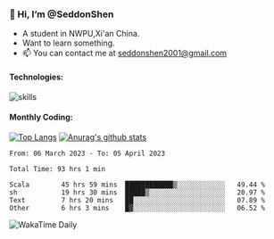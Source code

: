 ### 👋 Hi, I’m @SeddonShen
- A student in NWPU,Xi'an China.
- Want to learn something.
- 📫 You can contact me at seddonshen2001@gmail.com

#### Technologies:

![skills](https://skillicons.dev/icons?i=scala,js,html,css,bootstrap,jquery,c,cpp,cloudflare,django,docker,flask,git,github,githubactions,linux,latex,mysql,nodejs,ps,php,pr,py,raspberrypi,redis,unreal,v,vscode,vue,bash)

#### Monthly Coding:
[![Top Langs](https://github-readme-stats.vercel.app/api/top-langs?username=seddonshen&show_icons=true&locale=en&layout=compact&hide=html&langs_count=8)](https://github.com/SeddonShen/)
[![Anurag's github stats](https://github-readme-stats.vercel.app/api?username=SeddonShen&count_private=true&show_icons=true)](https://github.com/anuraghazra/github-readme-stats)
<!--START_SECTION:waka-->

```text
From: 06 March 2023 - To: 05 April 2023

Total Time: 93 hrs 1 min

Scala        45 hrs 59 mins  ████████████▒░░░░░░░░░░░░   49.44 %
sh           19 hrs 30 mins  █████▒░░░░░░░░░░░░░░░░░░░   20.97 %
Text         7 hrs 20 mins   ██░░░░░░░░░░░░░░░░░░░░░░░   07.89 %
Other        6 hrs 3 mins    █▓░░░░░░░░░░░░░░░░░░░░░░░   06.52 %
```

<!--END_SECTION:waka-->

![WakaTime Daily](https://wakatime.com/share/@seddon2001/61a7e342-5f12-4fea-bf92-1fac161e97d6.svg)
<!---
SeddonShen/SeddonShen is a ✨ special ✨ repository because its `README.md` (this file) appears on your GitHub profile.
You can click the Preview link to take a look at your changes.
--->
